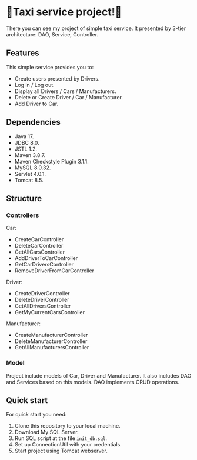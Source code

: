 # 🚗Taxi service project!🚗

There you can see my project of simple taxi service. 
It presented by 3-tier architecture: DAO, Service, Controller.

## Features
This simple service provides you to:
* Create users presented by Drivers.
* Log in / Log out.
* Display all Drivers / Cars / Manufacturers.
* Delete or Create Driver / Car / Manufacturer.
* Add Driver to Car.

## Dependencies
* Java 17.
* JDBC 8.0.
* JSTL 1.2.
* Maven 3.8.7.
* Maven Checkstyle Plugin 3.1.1.
* MySQL 8.0.32.
* Servlet 4.0.1.
* Tomcat 8.5.

## Structure
### Controllers
Car:
* CreateCarController
* DeleteCarController
* GetAllCarsController
* AddDriverToCarController
* GetCarDriversController
* RemoveDriverFromCarController

Driver:
* CreateDriverController
* DeleteDriverController
* GetAllDriversController
* GetMyCurrentCarsController

Manufacturer:
* CreateManufacturerController
* DeleteManufacturerController
* GetAllManufacturersController

### Model
Project include models of Car, Driver and Manufacturer.
It also includes DAO and Services based on this models.
DAO implements CRUD operations.

## Quick start
For quick start you need:
1. Clone this repository to your local machine.
2. Download My SQL Server.
3. Run SQL script at the file `init_db.sql`.
4. Set up ConnectionUtil with your credentials.
5. Start project using Tomcat webserver.
